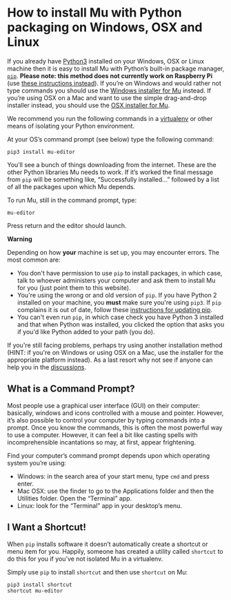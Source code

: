 # How to install Mu with Python packaging on Windows, OSX and Linux

If you already have [Python3](https://python.org/) installed on your Windows, OSX or Linux machine then it is easy to install Mu with Python’s built-in package manager, [`pip`](https://pip.pypa.io/en/stable/installing/). **Please note: this method does not currently work on Raspberry Pi** (use [these instructions instead](https://codewith.mu/en/howto/install_raspberry_pi)). If you’re on Windows and would rather not type commands you should use the [Windows installer for Mu](https://codewith.mu/en/howto/install_windows) instead. If you’re using OSX on a Mac and want to use the simple drag-and-drop installer instead, you should use the [OSX installer for Mu](https://codewith.mu/en/howto/install_macos).

We recommend you run the following commands in a [virtualenv](https://pypi.org/project/virtualenv/) or other means of isolating your Python environment.

At your OS’s command prompt (see below) type the following command:

```
pip3 install mu-editor

```

You’ll see a bunch of things downloading from the internet. These are the other Python libraries Mu needs to work. If it’s worked the final message from `pip` will be something like, “Successfully installed…” followed by a list of all the packages upon which Mu depends.

To run Mu, still in the command prompt, type:

```
mu-editor

```

Press return and the editor should launch.

**Warning**

Depending on how **your** machine is set up, you may encounter errors. The most common are:

*   You don't have permission to use `pip` to install packages, in which case, talk to whoever administers your computer and ask them to install Mu for you (just point them to this website).
*   You're using the wrong or and old version of `pip`. If you have Python 2 installed on your machine, you **must** make sure you're using `pip3`. If `pip` complains it is out of date, follow these [instructions for updating pip](https://pip.pypa.io/en/stable/installing/).
*   You can't even run `pip`, in which case check you have Python 3 installed and that when Python was installed, you clicked the option that asks you if you'd like Python added to your path (you do).

If you're still facing problems, perhaps try using another installation method (HINT: if you're on Windows or using OSX on a Mac, use the installer for the appropriate platform instead). As a last resort why not see if anyone can help you in the [discussions](https://codewith.mu/en/discuss).

## What is a Command Prompt?

Most people use a graphical user interface (GUI) on their computer: basically, windows and icons controlled with a mouse and pointer. However, it’s also possible to control your computer by typing commands into a prompt. Once you know the commands, this is often the most powerful way to use a computer. However, it can feel a bit like casting spells with incomprehensible incantations so may, at first, appear frightening.

Find your computer’s command prompt depends upon which operating system you’re using:

*   Windows: in the search area of your start menu, type `cmd` and press enter.
*   Mac OSX: use the finder to go to the Applications folder and then the Utilities folder. Open the “Terminal” app.
*   Linux: look for the “Terminal” app in your desktop’s menu.

## I Want a Shortcut!

When `pip` installs software it doesn’t automatically create a shortcut or menu item for you. Happily, someone has created a utility called `shortcut` to do this for you if you’ve not isolated Mu in a virtualenv.

Simply use `pip` to install `shortcut` and then use `shortcut` on Mu:

```
pip3 install shortcut
shortcut mu-editor

```